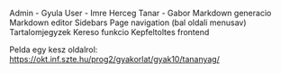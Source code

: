 Admin - Gyula
User - Imre Herceg
Tanar - Gabor
Markdown generacio
Markdown editor
Sidebars
Page navigation (bal oldali menusav)
Tartalomjegyzek
Kereso funkcio
Kepfeltoltes frontend

Pelda egy kesz oldalrol:
https://okt.inf.szte.hu/prog2/gyakorlat/gyak10/tananyag/